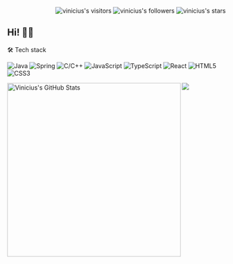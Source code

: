 <p align="right">
	<img alt="vinicius's visitors" src="https://komarev.com/ghpvc/?username=Viniciusog&color=1d1f21&style=flat&label=visitors" />
	<img alt="vinicius's followers" src="https://img.shields.io/github/followers/Viniciusog?color=1d1f21" />
	<img alt="vinicius's stars" src="https://img.shields.io/github/stars/Viniciusog?color=1d1f21" />
</p>

## Hi! 👋🏼

🛠 Tech stack

<img alt="Java" src="https://img.shields.io/badge/java-%23ED8B00.svg?&style=for-the-badge&logo=java&logoColor=white"/> <img alt="Spring" src="https://img.shields.io/badge/spring-%236DB33F.svg?&style=for-the-badge&logo=spring&logoColor=white"/> <img alt="C/C++" src="https://img.shields.io/badge/C/C++-0066CC?style=for-the-badge&logo=cplusplus&logoColor=FFFFFF"/>  <img alt="JavaScript" src ="https://img.shields.io/badge/JavaScript-323330?style=for-the-badge&logo=javascript&logoColor=F7DF1E"/> <img alt="TypeScript" src ="https://img.shields.io/badge/TypeScript-007ACC?style=for-the-badge&logo=typescript&logoColor=white"/>  <img alt="React" src="https://img.shields.io/badge/react-%2320232a.svg?&style=for-the-badge&logo=react&logoColor=%2361DAFB"/> <img alt="HTML5" src="https://img.shields.io/badge/html5-%23E34F26.svg?&style=for-the-badge&logo=html5&logoColor=white"/> <img alt="CSS3" src="https://img.shields.io/badge/css3-%231572B6.svg?&style=for-the-badge&logo=css3&logoColor=white"/> 


<a>
<img width="400" height="auto" align="left" src="https://github-readme-stats.vercel.app/api?username=Viniciusog&show_icons=true&count_private=true&include_all_commits=true&title_color=ffffff&text_color=c9cacc&icon_color=2bbc8a&bg_color=1d1f21" alt="Vinicius's GitHub Stats"/>
</a>
<a href="https://github.com/Viniciusog/Viniciusog">
  <img src="https://github-readme-stats.vercel.app/api/top-langs/?username=Viniciusog&langs_count=6&layout=compact&title_color=ffffff&text_color=c9cacc&icon_color=2bbc8a&bg_color=1d1f21" />
</a>
